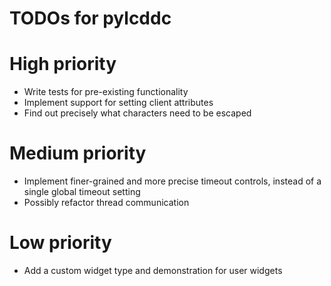 # TODOs for pylcddc

# High priority 
- Write tests for pre-existing functionality
- Implement support for setting client attributes
- Find out precisely what characters need to be escaped 

# Medium priority
- Implement finer-grained and more precise timeout controls, instead of 
  a single global timeout setting
- Possibly refactor thread communication

# Low priority 
- Add a custom widget type and demonstration for user widgets
